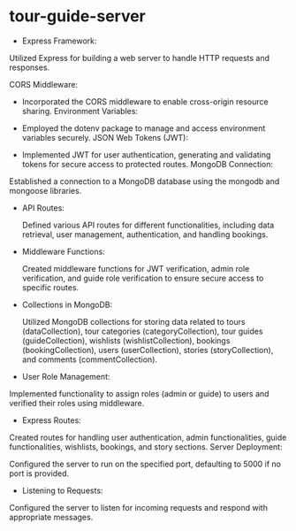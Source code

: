 # tour-guide-server
 - Express Framework:

 Utilized Express for building a web server to handle HTTP requests and responses.
 
CORS Middleware:

- Incorporated the CORS middleware to enable cross-origin resource sharing.
Environment Variables:

- Employed the dotenv package to manage and access environment variables securely.
JSON Web Tokens (JWT):

- Implemented JWT for user authentication, generating and validating tokens for secure access to protected routes.
MongoDB Connection:

 Established a connection to a MongoDB database using the mongodb and mongoose libraries.
  
- API Routes:

  Defined various API routes for different functionalities, including data retrieval, user management, authentication, and handling bookings.
  
- Middleware Functions:

  Created middleware functions for JWT verification, admin role verification, and guide role verification to ensure secure access to specific routes.

- Collections in MongoDB:

  Utilized MongoDB collections for storing data related to tours (dataCollection), tour categories (categoryCollection), tour guides (guideCollection), wishlists (wishlistCollection), bookings (bookingCollection), users (userCollection), stories (storyCollection), and comments (commentCollection).

- User Role Management:

Implemented functionality to assign roles (admin or guide) to users and verified their roles using middleware.

- Express Routes:

 Created routes for handling user authentication, admin functionalities, guide functionalities, wishlists, bookings, and story sections.
Server Deployment:

  Configured the server to run on the specified port, defaulting to 5000 if no port is provided.
  
- Listening to Requests:

Configured the server to listen for incoming requests and respond with appropriate messages.
